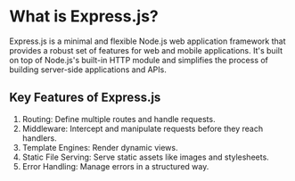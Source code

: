 # What is Express.js?
Express.js is a minimal and flexible Node.js web application framework that provides a robust set of features for web and mobile applications. 
It's built on top of Node.js's built-in HTTP module and simplifies the process of building server-side applications and APIs.
## Key Features of Express.js 
1. Routing: Define multiple routes and handle requests.
2. Middleware: Intercept and manipulate requests before they reach handlers.
3. Template Engines: Render dynamic views.
4. Static File Serving: Serve static assets like images and stylesheets.
5. Error Handling: Manage errors in a structured way.
